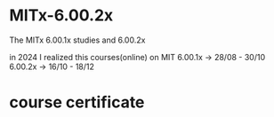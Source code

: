 # MITx-6.00.2x
The MITx 6.00.1x studies and 6.00.2x

in 2024 I realized this courses(online) on MIT
6.00.1x -> 28/08 - 30/10
6.00.2x -> 16/10 - 18/12

# course certificate
